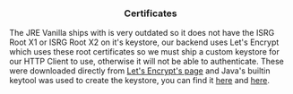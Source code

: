 <h3 align=center> Certificates </h3>

The JRE Vanilla ships with is very outdated so it does not have the ISRG Root X1 or ISRG Root X2 on it's keystore, our backend uses Let's Encrypt which uses these root certificates so we must ship a custom keystore for our HTTP Client to use, otherwise it will not be able to authenticate.
These were downloaded directly from [Let's Encrypt's page](https://letsencrypt.org/certificates/) and Java's builtin keytool was used to create the keystore, you can find it [here](/fabric/src/main/resources) and [here](/forge/src/main/resources).